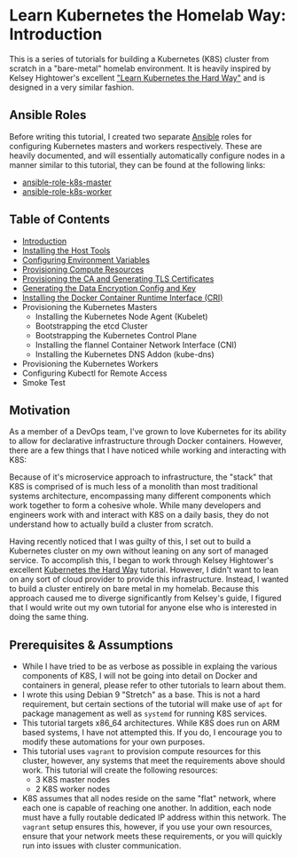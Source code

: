 # Learn Kubernetes the Homelab Way: Introduction

This is a series of tutorials for building a Kubernetes (K8S) cluster from scratch in a "bare-metal" homelab environment. It is heavily inspired by Kelsey Hightower's excellent ["Learn Kubernetes the Hard Way"](https://github.com/kelseyhightower/kubernetes-the-hard-way) and is designed in a very similar fashion.

## Ansible Roles

Before writing this tutorial, I created two separate [Ansible](https://www.ansible.com/) roles for configuring Kubernetes masters and workers respectively. These are heavily documented, and will essentially automatically configure nodes in a manner similar to this tutorial, they can be found at the following links:

* [ansible-role-k8s-master](https://github.com/adammillerio/ansible-role-k8s-master)
* [ansible-role-k8s-worker](https://github.com/adammillerio/ansible-role-k8s-worker)

## Table of Contents

* [Introduction](README.md)
* [Installing the Host Tools](docs/01-installing-the-host-tools.md)
* [Configuring Environment Variables](docs/02-configuring-environment-variables.md)
* [Provisioning Compute Resources](docs/03-provisioning-compute-resources.md)
* [Provisioning the CA and Generating TLS Certificates](docs/04-provisioning-the-ca-and-generating-tls-certificates.md)
* [Generating the Data Encryption Config and Key](docs/05-generating-the-data-encryption-config-and-key.md)
* [Installing the Docker Container Runtime Interface (CRI)](docs/06-installing-the-docker-container-runtime-interface.md)
* Provisioning the Kubernetes Masters
	* Installing the Kubernetes Node Agent (Kubelet)
	* Bootstrapping the etcd Cluster
	* Bootstrapping the Kubernetes Control Plane
	* Installing the flannel Container Network Interface (CNI)
	* Installing the Kubernetes DNS Addon (kube-dns)
* Provisioning the Kubernetes Workers
* Configuring Kubectl for Remote Access
* Smoke Test

## Motivation

As a member of a DevOps team, I've grown to love Kubernetes for its ability to allow for declarative infrastructure through Docker containers. However, there are a few things that I have noticed while working and interacting with K8S:

Because of it's microservice approach to infrastructure, the "stack" that K8S is comprised of is much less of a monolith than most traditional systems architecture, encompassing many different components which work together to form a cohesive whole. While many developers and engineers work with and interact with K8S on a daily basis, they do not understand how to actually build a cluster from scratch.

Having recently noticed that I was guilty of this, I set out to build a Kubernetes cluster on my own without leaning on any sort of managed service. To accomplish this, I began to work through Kelsey Hightower's excellent [Kubernetes the Hard Way](https://github.com/kelseyhightower/kubernetes-the-hard-way) tutorial. However, I didn't want to lean on any sort of cloud provider to provide this infrastructure. Instead, I wanted to build a cluster entirely on bare metal in my homelab. Because this approach caused me to diverge significantly from Kelsey's guide, I figured that I would write out my own tutorial for anyone else who is interested in doing the same thing.

## Prerequisites & Assumptions

* While I have tried to be as verbose as possible in explaing the various components of K8S, I will not be going into detail on Docker and containers in general, please refer to other tutorials to learn about them.
* I wrote this using Debian 9 "Stretch" as a base. This is not a hard requirement, but certain sections of the tutorial will make use of `apt` for package management as well as `systemd` for running K8S services.
* This tutorial targets x86_64 architectures. While K8S does run on ARM based systems, I have not attempted this. If you do, I encourage you to modify these automations for your own purposes.
* This tutorial uses `vagrant` to provision compute resources for this cluster, however, any systems that meet the requirements above should work. This tutorial will create the following resources:
	* 3 K8S master nodes
	* 2 K8S worker nodes
* K8S assumes that all nodes reside on the same "flat" network, where each one is capable of reaching one another. In addition, each node must have a fully routable dedicated IP address within this network. The `vagrant` setup ensures this, however, if you use your own resources, ensure that your network meets these requirements, or you will quickly run into issues with cluster communication.
